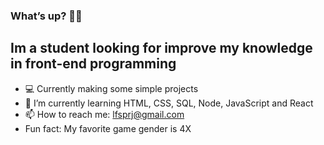 ### What’s up? 🙋‍♂️

## Im a student looking for improve my knowledge in front-end programming


- 💻 Currently making some simple projects
- 🌱 I’m currently learning HTML, CSS, SQL, Node, JavaScript and React
- 📫 How to reach me: lfsprj@gmail.com
- Fun fact: My favorite game gender is 4X

